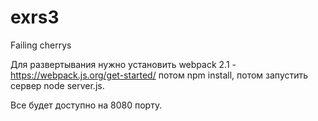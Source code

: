 # exrs3
Failing cherrys

Для развертывания нужно установить webpack 2.1 - https://webpack.js.org/get-started/
потом npm install,
потом запустить сервер node server.js.

Все будет доступно на 8080 порту.
